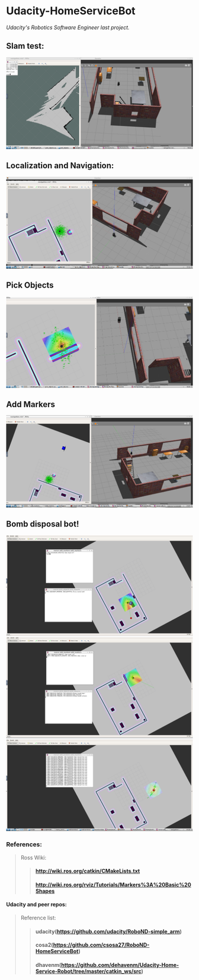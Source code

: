 # Udacity-HomeServiceBot
*Udacity's Robotics Software Engineer last project.*

## Slam test:

![My large image](_images/testSlam.png)

## Localization and Navigation:

![My large image](_images/Navigation.png)

## Pick Objects

![My large image](_images/pickObjects.png)

## Add Markers

![My large image](_images/addMarkers.png)

## Bomb disposal bot!

![My large image](_images/homeService.png)
![My large image](_images/homeServiceGoing.png)
![My large image](_images/homeServiceDone.png)


### References:
> Ross Wiki:
>> #### http://wiki.ros.org/catkin/CMakeLists.txt
>> #### http://wiki.ros.org/rviz/Tutorials/Markers%3A%20Basic%20Shapes
#### Udacity and peer repos: 
> Reference list:
>> #### udacity(https://github.com/udacity/RoboND-simple_arm) 
>> #### cosa2(https://github.com/csosa27/RoboND-HomeServiceBot)
>> #### dhavenm(https://github.com/dehavenm/Udacity-Home-Service-Robot/tree/master/catkin_ws/src)
